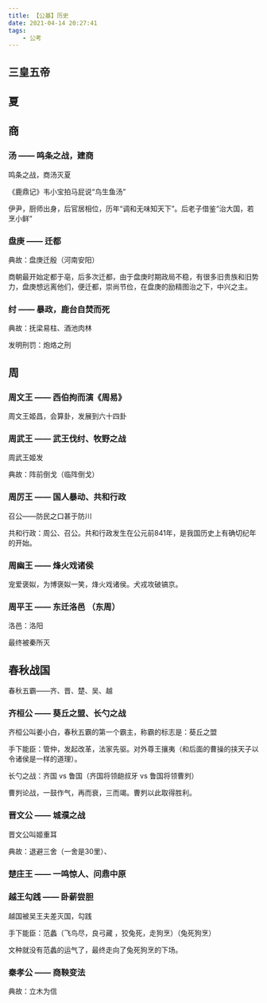 ```yaml
---
title: 【公基】历史
date: 2021-04-14 20:27:41
tags:	
	- 公考
---
```




## 三皇五帝





## 夏





## 商



### 汤 —— 鸣条之战，建商

鸣条之战，商汤灭夏

《鹿鼎记》韦小宝拍马屁说“鸟生鱼汤”

伊尹，厨师出身，后官居相位，历年“调和无味知天下”。后老子借鉴“治大国，若烹小鲜”



### 盘庚 —— 迁都

典故：盘庚迁殷（河南安阳）

商朝最开始定都于亳，后多次迁都，由于盘庚时期政局不稳，有很多旧贵族和旧势力，盘庚想远离他们，便迁都，崇尚节俭，在盘庚的励精图治之下，中兴之主。



### 纣  —— 暴政，鹿台自焚而死

典故：抚梁易柱、酒池肉林

发明刑罚：炮烙之刑





## 周

### 周文王 —— 西伯拘而演《周易》

周文王姬昌，会算卦，发展到六十四卦



### 周武王 —— 武王伐纣、牧野之战

周武王姬发

典故：阵前倒戈（临阵倒戈）



### 周厉王 —— 国人暴动、共和行政

召公——防民之口甚于防川

共和行政：周公、召公。共和行政发生在公元前841年，是我国历史上有确切纪年的开始。





### 周幽王 —— 烽火戏诸侯

宠爱褒姒，为博褒姒一笑，烽火戏诸侯。犬戎攻破镐京。





### 周平王 —— 东迁洛邑 （东周）

洛邑：洛阳

最终被秦所灭



## 春秋战国

春秋五霸——齐、晋、楚、吴、越



### 齐桓公 —— 葵丘之盟、长勺之战

齐桓公叫姜小白，春秋五霸的第一个霸主，称霸的标志是：葵丘之盟

手下能臣：管仲，发起改革，法家先驱。对外尊王攘夷（和后面的曹操的挟天子以令诸侯是一样的道理）。



长勺之战：齐国 vs 鲁国（齐国将领龅叔牙 vs 鲁国将领曹刿）

曹刿论战，一鼓作气，再而衰，三而竭。曹刿以此取得胜利。



### 晋文公 —— 城濮之战

晋文公叫姬重耳

典故：退避三舍（一舍是30里）、



### 楚庄王 —— 一鸣惊人、问鼎中原





### 越王勾践 —— 卧薪尝胆

越国被吴王夫差灭国，勾践

手下能臣：范蠡（飞鸟尽，良弓藏 ，狡兔死，走狗烹）（兔死狗烹）

文种就没有范蠡的运气了，最终走向了兔死狗烹的下场。





### 秦孝公 —— 商鞅变法

典故：立木为信



